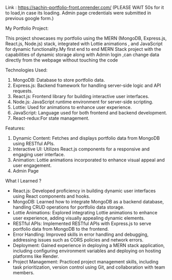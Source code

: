 Link : https://sachin-portfolio-front.onrender.com/
(PLEASE WAIT 50s for it to load,in case its loading. Admin page credentials were submitted in previous google form.)

My Portfolio Project:

This project showcases my portfolio using the MERN (MongoDB, Express.js, React.js, Node.js) stack, integrated with Lottie animations , and JavaScript for dynamic functionality.My first end to end MERN Stack project with the capabilities of dynamic storage along with Admin login ,can change data directly from the webpage without touching the code

Technologies Used:

1) MongoDB: Database to store portfolio data.
2) Express.js: Backend framework for handling server-side logic and API requests.
3) React.js: Frontend library for building interactive user interfaces.
4) Node.js: JavaScript runtime environment for server-side scripting.
5) Lottie: Used for animations to enhance user experience.
6) JavaScript: Language used for both frontend and backend development.
7) React-redux:For state management.

Features:

1) Dynamic Content: Fetches and displays portfolio data from MongoDB using RESTful APIs.
2) Interactive UI: Utilizes React.js components for a responsive and engaging user interface.
3) Animation: Lottie animations incorporated to enhance visual appeal and user engagement.
4) Admin Page

What I Learned ?

- React.js: Developed proficiency in building dynamic user interfaces using React components and hooks.
- MongoDB: Learned how to integrate MongoDB as a backend database, handling CRUD operations for portfolio data storage.
- Lottie Animations: Explored integrating Lottie animations to enhance user experience, adding visually appealing dynamic elements.
- RESTful APIs: Implemented RESTful APIs with Express.js to serve portfolio data from MongoDB to the frontend.
- Error Handling: Improved skills in error handling and debugging, addressing issues such as CORS policies and network errors.
- Deployment: Gained experience in deploying a MERN stack application, including configuring environment variables and deploying on hosting platforms like Render.
- Project Management: Practiced project management skills, including task prioritization, version control using Git, and collaboration with team members.
